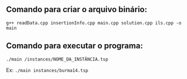 ## Comando para criar o arquivo binário:

```g++ readData.cpp insertionInfo.cpp main.cpp solution.cpp ils.cpp -o main```

## Comando para executar o programa:
```./main /instances/NOME_DA_INSTÂNCIA.tsp```

Ex:
```./main instances/burma14.tsp```